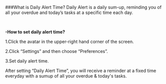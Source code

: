 ###What is Daily Alert Time?
Daily Alert is a daily sum-up, reminding you of all your overdue and today’s tasks at a specific time each day.

<br />

**-How to set daily alert time?**
<br />

1.Click the avatar in the upper-right hand corner of the screen.

2.Click “Settings” and then choose “Preferences”.

3.Set daily alert time.

After setting “Daily Alert Time”, you will receive a reminder at a fixed time everyday with a sumup of all your overdue & today's tasks.
